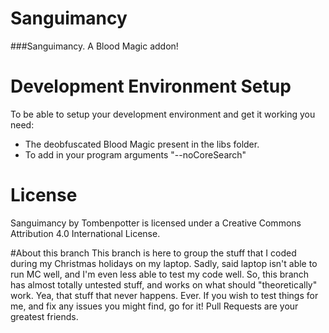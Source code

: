 Sanguimancy
=============

###Sanguimancy. A Blood Magic addon!

# Development Environment Setup
To be able to setup your development environment and get it working you need:
* The deobfuscated Blood Magic present in the libs folder.
* To add in your program arguments "--noCoreSearch"

# License
Sanguimancy by Tombenpotter is licensed under a Creative Commons Attribution 4.0 International License.

#About this branch
This branch is here to group the stuff that I coded during my Christmas holidays on my laptop.
Sadly, said laptop isn't able to run MC well, and I'm even less able to test my code well.
So, this branch has almost totally untested stuff, and works on what should "theoretically" work. Yea, that stuff that never happens. Ever.
If you wish to test things for me, and fix any issues you might find, go for it! Pull Requests are your greatest friends.